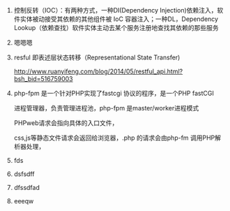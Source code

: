1. 控制反转（IOC）：有两种方式，一种DI(Dependency Injection)依赖注入，软件实体被动接受其依赖的其他组件被 IoC 容器注入；一种DL，Dependency Lookup（依赖查找）软件实体主动去某个服务注册地查找其依赖的那些服务

2. 嗯嗯嗯

3. resful 即表述层状态转移（Representational State Transfer)

   http://www.ruanyifeng.com/blog/2014/05/restful_api.html?bsh_bid=516759003

4. php-fpm 是一个针对PHP实现了fastcgi 协议的程序，是一个PHP fastCGI 

   进程管理器，负责管理进程池，php-fpm 是master/worker进程模式

   PHPweb请求会指向具体的入口文件，

   css,js等静态文件请求会返回给浏览器，.php 的请求会由php-fm 调用PHP解析器处理，

5. fds 

6. dsfsdff 

7. dfssdfad

8. eeeqw